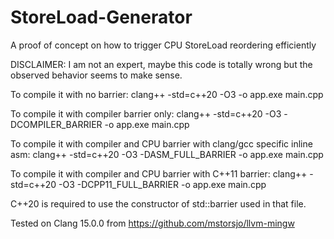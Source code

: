 # StoreLoad-Generator
A proof of concept on how to trigger CPU StoreLoad reordering efficiently

DISCLAIMER:
I am not an expert, maybe this code is totally wrong but the observed behavior seems to make sense.

To compile it with no barrier:
clang++ -std=c++20 -O3 -o app.exe main.cpp

To compile it with compiler barrier only:
clang++ -std=c++20 -O3 -DCOMPILER_BARRIER -o app.exe main.cpp 

To compile it with compiler and CPU barrier with clang/gcc specific inline asm:
clang++ -std=c++20 -O3 -DASM_FULL_BARRIER -o app.exe main.cpp 

To compile it with compiler and CPU barrier with C++11 barrier:
clang++ -std=c++20 -O3 -DCPP11_FULL_BARRIER -o app.exe main.cpp 

C++20 is required to use the constructor of std::barrier used in that file.

Tested on Clang 15.0.0 from https://github.com/mstorsjo/llvm-mingw
